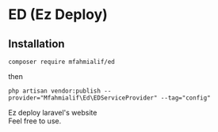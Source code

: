 # ED (Ez Deploy)

## Installation
```
composer require mfahmialif/ed
```
then
```
php artisan vendor:publish --provider="Mfahmialif\Ed\EDServiceProvider" --tag="config"
```
Ez deploy laravel's website <br>
Feel free to use.